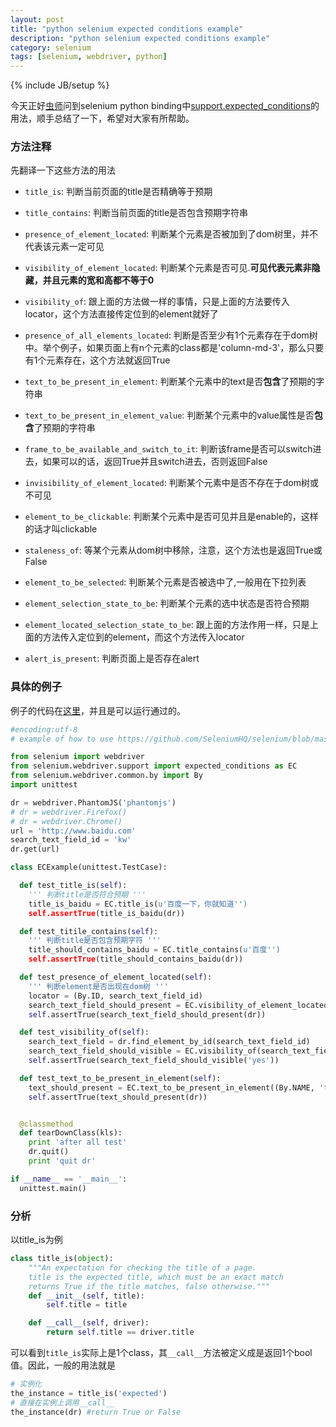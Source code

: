 ```yaml
---
layout: post
title: "python selenium expected conditions example"
description: "python selenium expected conditions example"
category: selenium
tags: [selenium, webdriver, python]
---
```

{% include JB/setup %}

今天正好[虫师](http://www.cnblogs.com/fnng/)问到selenium python binding中[support.expected_conditions](https://github.com/SeleniumHQ/selenium/blob/master/py/selenium/webdriver/remote/webdriver.py)的用法，顺手总结了一下，希望对大家有所帮助。

### 方法注释

先翻译一下这些方法的用法

* ```title_is```: 判断当前页面的title是否精确等于预期

* ```title_contains```: 判断当前页面的title是否包含预期字符串

* ```presence_of_element_located```: 判断某个元素是否被加到了dom树里，并不代表该元素一定可见

* ```visibility_of_element_located```: 判断某个元素是否可见.**可见代表元素非隐藏，并且元素的宽和高都不等于0**

* ```visibility_of```: 跟上面的方法做一样的事情，只是上面的方法要传入locator，这个方法直接传定位到的element就好了

* ```presence_of_all_elements_located```: 判断是否至少有1个元素存在于dom树中。举个例子，如果页面上有n个元素的class都是'column-md-3'，那么只要有1个元素存在，这个方法就返回True

* ```text_to_be_present_in_element```: 判断某个元素中的text是否**包含**了预期的字符串

* ```text_to_be_present_in_element_value```: 判断某个元素中的value属性是否**包含**了预期的字符串

* ```frame_to_be_available_and_switch_to_it```: 判断该frame是否可以switch进去，如果可以的话，返回True并且switch进去，否则返回False


* ```invisibility_of_element_located```: 判断某个元素中是否不存在于dom树或不可见

* ```element_to_be_clickable```: 判断某个元素中是否可见并且是enable的，这样的话才叫clickable

* ```staleness_of```: 等某个元素从dom树中移除，注意，这个方法也是返回True或False

* ```element_to_be_selected```: 判断某个元素是否被选中了,一般用在下拉列表

* ```element_selection_state_to_be```: 判断某个元素的选中状态是否符合预期

* ```element_located_selection_state_to_be```: 跟上面的方法作用一样，只是上面的方法传入定位到的element，而这个方法传入locator

* ```alert_is_present```: 判断页面上是否存在alert

### 具体的例子

例子的代码在[这里](https://gist.github.com/easonhan007/6dc544dc36367489c89f)，并且是可以运行通过的。

```python
#encoding:utf-8
# example of how to use https://github.com/SeleniumHQ/selenium/blob/master/py/selenium/webdriver/support/expected_conditions.py

from selenium import webdriver
from selenium.webdriver.support import expected_conditions as EC
from selenium.webdriver.common.by import By
import unittest

dr = webdriver.PhantomJS('phantomjs')
# dr = webdriver.Firefox()
# dr = webdriver.Chrome()
url = 'http://www.baidu.com'
search_text_field_id = 'kw'
dr.get(url)

class ECExample(unittest.TestCase):

  def test_title_is(self):
    ''' 判断title是否符合预期 '''
    title_is_baidu = EC.title_is(u'百度一下，你就知道'')
    self.assertTrue(title_is_baidu(dr))

  def test_titile_contains(self):
    ''' 判断title是否包含预期字符 '''
    title_should_contains_baidu = EC.title_contains(u'百度'')
    self.assertTrue(title_should_contains_baidu(dr))

  def test_presence_of_element_located(self):
    ''' 判断element是否出现在dom树 '''
    locator = (By.ID, search_text_field_id)
    search_text_field_should_present = EC.visibility_of_element_located(locator)
    self.assertTrue(search_text_field_should_present(dr))

  def test_visibility_of(self):
    search_text_field = dr.find_element_by_id(search_text_field_id)
    search_text_field_should_visible = EC.visibility_of(search_text_field)
    self.assertTrue(search_text_field_should_visible('yes'))

  def test_text_to_be_present_in_element(self):
    text_should_present = EC.text_to_be_present_in_element((By.NAME, 'tj_trhao123'), 'hao123')
    self.assertTrue(text_should_present(dr))


  @classmethod
  def tearDownClass(kls):
    print 'after all test'
    dr.quit()
    print 'quit dr'

if __name__ == '__main__':
  unittest.main()

```

### 分析
以title_is为例

```python
class title_is(object):
    """An expectation for checking the title of a page.
    title is the expected title, which must be an exact match
    returns True if the title matches, false otherwise."""
    def __init__(self, title):
        self.title = title

    def __call__(self, driver):
        return self.title == driver.title
```

可以看到```title_is```实际上是1个class，其```__call__```方法被定义成是返回1个bool值。因此，一般的用法就是

```python
# 实例化
the_instance = title_is('expected')
# 直接在实例上调用__call__
the_instance(dr) #return True or False
```
